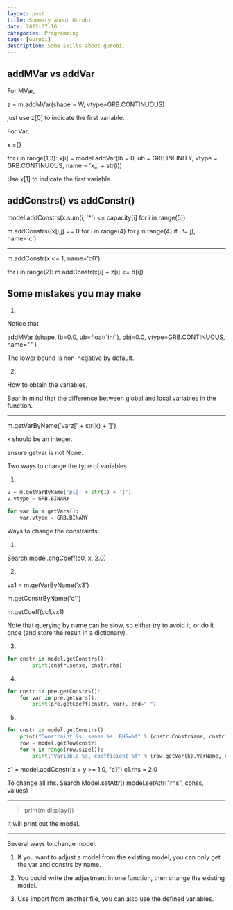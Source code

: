 ```yaml
---
layout: post
title: Summary about Gurobi
date: 2022-07-16
categories: Programming
tags: [Gurobi]
description: Some skills about gurobi.
---
```


## addMVar vs addVar

For MVar, 

z = m.addMVar(shape = W, vtype=GRB.CONTINUOUS)

just use z[0] to indicate the first variable.

For Var,

x ={}

for i in range(1,3):
    x[i] = model.addVar(lb = 0, ub = GRB.INFINITY, vtype = GRB.CONTINUOUS, name = 'x_' + str(i))

Use x[1] to indicate the first variable.

## addConstrs() vs addConstr()

model.addConstrs(x.sum(i, '*') <= capacity[i] for i in range(5))

m.addConstrs((x[i,j] == 0 for i in range(4)
                            for j in range(4)
                            if i != j), name='c')

----------------------------------------------

m.addConstr(x <= 1, name='c0')

for i in range(2):
        m.addConstr(x[i] + z[i] <= d[i])


## Some mistakes you may make

1.
Notice that 

addMVar (shape, lb=0.0, ub=float('inf'), obj=0.0, vtype=GRB.CONTINUOUS, name="" )

The lower bound is non-negative by default.

2.
How to obtain the variables.

Bear in mind that the difference between global and local variables in the function.

----------------

m.getVarByName('varz[' + str(k) + ']')

k should be an integer.

ensure getvar is not None.

Two ways to change the type of variables

1. 
```python
v = m.getVarByName('pi[' + str(1) + ']')
v.vtype = GRB.BINARY
```

```python
for var in m.getVars():
    var.vtype = GRB.BINARY
```

Ways to change the constraints:

1.
Search model.chgCoeff(c0, x, 2.0)

2. 
vx1 = m.getVarByName('x3')

m.getConstrByName('c1')

m.getCoeff(cc1,vx1)

Note that querying by name can be slow, so either try to avoid it, or do it once (and store the result in a dictionary).

3.  
```python
for cnstr in model.getConstrs():
        print(cnstr.sense, cnstr.rhs)
```

4. 
```python 
for cnstr in pre.getConstrs():
    for var in pre.getVars():
        print(pre.getCoeff(cnstr, var), end=" ")
```

5. 
```python   
for cnstr in model.getConstrs():
    print("Constraint %s: sense %s, RHS=%f" % (cnstr.ConstrName, cnstr.Sense, cnstr.RHS))
    row = model.getRow(cnstr)
    for k in range(row.size()):
        print("Variable %s, coefficient %f" % (row.getVar(k).VarName, row.getCoeff(k))
```

c1 = model.addConstr(x + y >= 1.0, "c1")
c1.rhs = 2.0

To change all rhs. Search Model.setAttr()
model.setAttr("rhs", conss, values)

----------------------------------
> print(m.display()) 

It will print out the model.


----------------------------------
Several ways to change model.

1. If you want to adjust a model from the existing model, you can only get the var and constrs by name.

2. You could write the adjustment in one function, then change the existing model.

3. Use import from another file, you can also use the defined variables.
